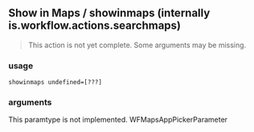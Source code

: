 
## Show in Maps / showinmaps (internally is.workflow.actions.searchmaps)

> This action is not yet complete. Some arguments may be missing.


### usage
`showinmaps undefined=[???]`

### arguments
This paramtype is not implemented. WFMapsAppPickerParameter
